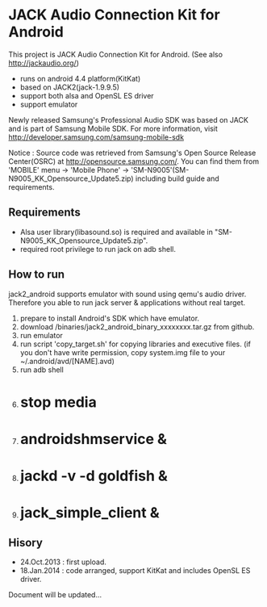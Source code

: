 JACK Audio Connection Kit for Android
====
This project is JACK Audio Connection Kit for Android. (See also http://jackaudio.org/)
 - runs on android 4.4 platform(KitKat)
 - based on JACK2(jack-1.9.9.5)
 - support both alsa and OpenSL ES driver
 - support emulator

Newly released Samsung's Professional Audio SDK was based on JACK and is part of Samsung Mobile SDK.
For more information, visit http://developer.samsung.com/samsung-mobile-sdk

Notice :
Source code was retrieved from Samsung's Open Source Release Center(OSRC) at http://opensource.samsung.com/.
You can find them from 'MOBILE' menu -> 'Mobile Phone' -> 'SM-N9005'(SM-N9005\_KK\_Opensource\_Update5.zip) including build guide and requirements.

Requirements
----
 - Alsa user library(libasound.so) is required and available in "SM-N9005\_KK\_Opensource\_Update5.zip".
 - required root privilege to run jack on adb shell.

How to run
----
jack2_android supports emulator with sound using qemu's audio driver. Therefore you able to run jack server & applications without real target.
 1. prepare to install Android's SDK which have emulator.
 2. download /binaries/jack2_android_binary_xxxxxxxx.tar.gz from github.
 3. run emulator
 4. run script 'copy_target.sh' for copying libraries and executive files. (if you don't have write permission, copy system.img file to your ~/.android/avd/[NAME].avd)
 5. run adb shell
   1. # stop media
   2. # androidshmservice &
   3. # jackd -v -d goldfish &
   4. # jack_simple_client &

Hisory
----
 - 24.Oct.2013 : first upload.
 - 18.Jan.2014 : code arranged, support KitKat and includes OpenSL ES driver.

Document will be updated...
